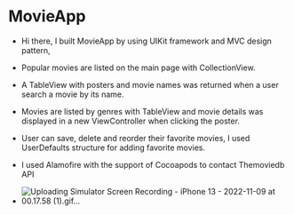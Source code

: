 # MovieApp

- Hi there, I built MovieApp by using UIKit framework and MVC design pattern, 

- Popular movies are listed on the main page with CollectionView.

- A TableView with posters and movie names was returned when a user search a movie by its name.

- Movies are listed by genres with TableView and movie details was displayed in a new ViewController when clicking the poster. 

- User can save, delete and reorder their favorite movies, I used UserDefaults structure for adding favorite movies.
- I used Alamofire with the support of Cocoapods to contact Themoviedb API

- ![Uploading Simulator Screen Recording - iPhone 13 - 2022-11-09 at 00.17.58 (1).gif…]()



